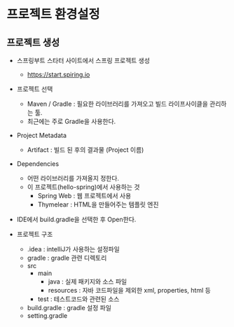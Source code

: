 # 프로젝트 환경설정
## 프로젝트 생성
* 스프링부트 스타터 사이트에서 스프링 프로젝트 생성
  * https://start.spiring.io
* 프로젝트 선택 
  * Maven / Gradle : 필요한 라이브러리를 가져오고 빌드 라이프사이클을 관리하는 툴. 
  * 최근에는 주로 Gradle을 사용한다.
* Project Metadata
  * Artifact : 빌드 된 후의 결과물 (Project 이름)
* Dependencies
  * 어떤 라이브러리를 가져올지 정한다.
  * 이 프로젝트(hello-spring)에서 사용하는 것
    * Spring Web : 웹 프로젝트에서 사용
    * Thymelear : HTML을 만들어주는 템플릿 엔진 

* IDE에서 build.gradle을 선택한 후 Open한다.
* 프로젝트 구조
  * .idea : intelliJ가 사용하는 설정파일
  * gradle : gradle 관련 디렉토리
  * src 
    * main 
      *  java : 실제 패키지와 소스 파일
      *  resources : 자바 코드파일을 제외한 xml, properties, html 등
    * test : 테스트코드와 관련된 소스
  * build.gradle : gradle 설정 파일
  * setting.gradle
